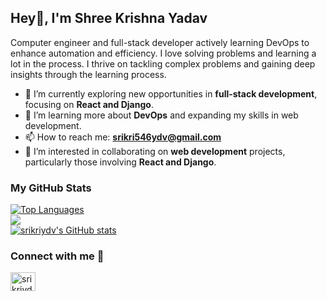 ## Hey👋, I'm Shree Krishna Yadav

Computer engineer and full-stack developer actively learning DevOps to enhance automation and efficiency. I love solving problems and learning a lot in the process. I thrive on tackling complex problems and gaining deep insights through the learning process.

- 🔭 I’m currently exploring new opportunities in **full-stack development**, focusing on **React and Django**.
- 🌱 I’m learning more about **DevOps** and expanding my skills in web development.
- 📫 How to reach me: **srikri546ydv@gmail.com**
- 👯 I’m interested in collaborating on **web development** projects, particularly those involving **React and Django**.
 
<div>
  <h3>My GitHub Stats</h3>
    <a href="https://github.com/srikriydv" align="left"><img src="https://github-readme-stats.vercel.app/api/top-langs/?username=srikriydv&langs_count=8&title_color=0891b2&text_color=ffffff&icon_color=0891b2&bg_color=1c1917&hide_border=true&locale=en&custom_title=Top%5%Languages&layout=compact" alt="Top Languages" /></a><br>
    <a href="http://www.github.com/srikriydv"><img src="https://github-readme-streak-stats.herokuapp.com/?user=srikriydv&stroke=ffffff&background=1c1917&ring=0891b2&fire=0891b2&currStreakNum=ffffff&currStreakLabel=0891b2&sideNums=ffffff&sideLabels=ffffff&dates=ffffff&hide_border=true" /></a></br>
    <a href="http://www.github.com/srikriydv"><img src="https://github-readme-stats.vercel.app/api?username=srikriydv&show_icons=true&hide=&count_private=true&title_color=0891b2&text_color=ffffff&icon_color=0891b2&bg_color=1c1917&hide_border=true&show_icons=true" alt="srikriydv's GitHub stats" /></a>
  </div>
  
### Connect with me 🤝

<p align="left">
<a href="https://linkedin.com/in/srikriydv" target="blank"><img align="center" src="https://raw.githubusercontent.com/rahuldkjain/github-profile-readme-generator/master/src/images/icons/Social/linked-in-alt.svg" alt="srikriydv" height="30" width="40" /></a>
</p>
